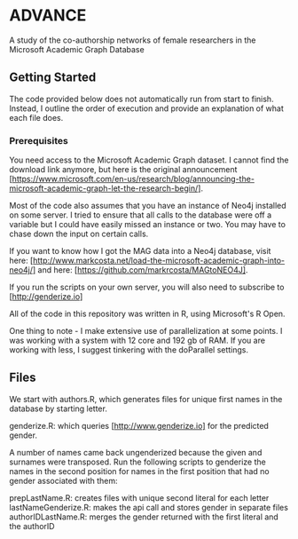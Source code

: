 # ADVANCE
A study of the co-authorship networks of female researchers in the Microsoft Academic Graph Database

## Getting Started
The code provided below does not automatically run from start to finish. Instead, I outline the order of execution and provide an explanation of what each file does.

### Prerequisites
You need access to the Microsoft Academic Graph dataset. I cannot find the download link anymore, but here is the original announcement [https://www.microsoft.com/en-us/research/blog/announcing-the-microsoft-academic-graph-let-the-research-begin/].

Most of the code also assumes that you have an instance of Neo4j installed on some server. I tried to ensure that all calls to the database were off a variable but I could have easily missed an instance or two. You may have to chase down the input on certain calls.

If you want to know how I got the MAG data into a Neo4j database, visit here: [http://www.markcosta.net/load-the-microsoft-academic-graph-into-neo4j/] and here: [https://github.com/markrcosta/MAGtoNEO4J].

If you run the scripts on your own server, you will also need to subscribe to [http://genderize.io]

All of the code in this repository was written in R, using Microsoft's R Open.

One thing to note - I make extensive use of parallelization at some points. I was working with a system with 12 core and 192 gb of RAM. If you are working with less, I suggest tinkering with the doParallel settings.

## Files
We start with authors.R, which generates files for unique first names in the database by starting letter.

genderize.R: which queries [http://www.genderize.io] for the predicted gender.

A number of names came back ungenderized because the given and surnames were transposed. Run the following scripts to genderize the names in the second position for names in the first position that had no gender associated with them:

prepLastName.R: creates files with unique second literal for each letter
lastNameGenderize.R: makes the api call and stores gender in separate files
authorIDLastName.R: merges the gender returned with the first literal and the authorID


